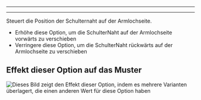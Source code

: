 ***

***

Steuert die Position der Schulternaht auf der Armlochseite.

*   Erhöhe diese Option, um die SchulterNaht auf der Armlochseite vorwärts zu verschieben
*   Verringere diese Option, um die SchulterNaht rückwärts auf der Armlochseite zu verschieben

## Effekt dieser Option auf das Muster

![Dieses Bild zeigt den Effekt dieser Option, indem es mehrere Varianten überlagert, die einen anderen Wert für diese Option haben](carlton\_s3armhole\_sample.svg "Effekt dieser Option auf das Muster")
